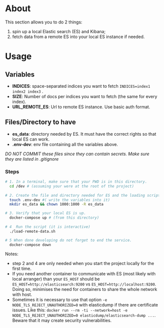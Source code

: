 # About

This section allows you to do 2 things:
1) spin up a local Elastic search (ES) and Kibana;
2) fetch data from a remote ES into your local ES instance if needed.

# Usage

## Variables
- **INDICES**: space-separated indices you want to fetch ```INDICES=index1 index2 index3``` .
- **SIZE**: Number of docs per indices you want to fetch (the same for every index).
- **URL_REMOTE_ES**: Url to remote ES instance. Use basic auth format.

## Files/Directory to have
- **es_data**: directory needed by ES. It must have the correct rights so that local ES can work.
- **.env-dev**: env file containing all the variables above.

*DO NOT COMMIT these files since they can contain secrets. Make sure they are listed in .gitignore*

### Steps

```bash
# 1. In a terminal, make sure that your PWD is in this directory.
  cd /dev # (assuming your were at the root of the project)
  
# 2. Create the file and directory needed for ES and the loading script.
  touch .env-dev #( write the variables into it)
  mkdir es_data && chown 1000:1000 -R es_data

# 3. Verify that your local ES is up.
  docker-compose up # (from this directory)
  
# 4  Run the script (it is interactive)
  ./load-remote-data.sh

# 5 When done developing do not forget to end the service.
  docker-compose down
```

Notes:
- step 2 and 4 are only needed when you start the project locally for the first time.
- If you need another container to communicate with ES (most likely with local arranger) than your ```ES_HOST``` should be ```ES_HOST=http://elasticsearch:9200``` vs ```ES_HOST=http://localhost:9200```. Doing so, minimises the need for containers to share the whole network with host.
- Sometimes it is necessary to use that option ```-e NODE_TLS_REJECT_UNAUTHORIZED=0``` with elasticdump if there are certificate issues. Like this: ```docker run --rm -ti --network=host -e NODE_TLS_REJECT_UNAUTHORIZED=0 elasticdump/elasticsearch-dump ...```. Beware that it may create security vulnerabilities.

